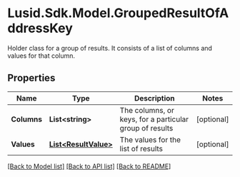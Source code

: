 # Lusid.Sdk.Model.GroupedResultOfAddressKey
Holder class for a group of results. It consists of a list of columns and values for that column.

## Properties

Name | Type | Description | Notes
------------ | ------------- | ------------- | -------------
**Columns** | **List&lt;string&gt;** | The columns, or keys, for a particular group of results | [optional] 
**Values** | [**List&lt;ResultValue&gt;**](ResultValue.md) | The values for the list of results | [optional] 

[[Back to Model list]](../README.md#documentation-for-models) [[Back to API list]](../README.md#documentation-for-api-endpoints) [[Back to README]](../README.md)

